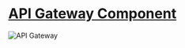 # [API Gateway Component](../../../README.md)

![API Gateway](../../../doc/arc/images/api_gateway.svg)
